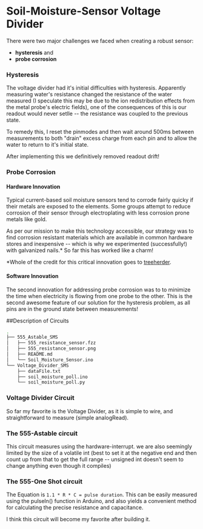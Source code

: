 Soil-Moisture-Sensor Voltage Divider
====================================

There were two major challenges we faced when creating a robust sensor:
* **hysteresis**  and
* **probe corrosion**


### Hysteresis
The voltage divider had it's initial difficulties with hysteresis.  Apparently measuring water's resistance changed the resistance of the water measured (I speculate this may be due to the ion redistribution effects from the metal probe's electric fields), one of the consequences of this is our readout would never setlle -- the resistance was coupled to the previous state.

To remedy this, I reset the pinmodes and then wait around 500ms between measurements to both "drain" excess charge from each pin and to allow the water to return to it's initial state.


After implementing this we definitively removed readout drift! 


### Probe Corrosion



#### Hardware Innovation 


Typical current-based soil moisture sensors tend to corrode fairly quicky if their metals are exposed to the elements.  Some groups attempt to reduce corrosion of their sensor through electroplating with less corrosion prone metals like gold. 

As per our mission to make this technology accessible, our strategy was to find corrosion resistant materials which are available in common hardware stores and inexpensive -- which is why we experimented (successfully!) with galvanized nails.*  So far this has worked like a charm!

*Whole of the credit for this critical innovation goes to [treeherder](https://github.com/treeherder).


#### Software Innovation

The second innovation for addressing probe corrosion was to to minimize the time when electricity is flowing from one probe to the other.  This is the second awesome feature of our solution for the hysteresis problem, as all pins are in the ground state between measurements!





##Description of Circuits

```bash
.
├── 555_Astable_SMS
│   ├── 555_resistance_sensor.fzz
│   ├── 555_resistance_sensor.png
│   ├── README.md
│   └── Soil_Moisture_Sensor.ino
└── Voltage_Divider_SMS
    ├── dataFile.txt
    ├── soil_moisture_poll.ino
    └── soil_moisture_poll.py

```
### Voltage Divider Circuit
So far my favorite is the Voltage Divider, as it is simple to wire, and straightforward to measure (simple analogRead).

### The 555-Astable circuit

This circuit measures using the hardware-interrupt.
we are also seemingly limited by the size of a volatile int (best to set it at the negative end and then count up from that to get the full range -- unsigned int doesn't seem to change anything even though it compiles)

### The 555-One Shot circuit

The Equation is `1.1 * R * C = pulse duration`.  This can be easily measured using the pulseIn() function in Arduino, and also yields a convenient method for calculating the precise resistance and capacitance.

I think this circuit will become my favorite after building it.
